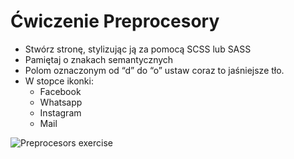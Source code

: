 # Ćwiczenie Preprocesory
- Stwórz stronę, stylizując ją za pomocą SCSS lub SASS
- Pamiętaj o znakach semantycznych
- Polom oznaczonym od “d” do “o” ustaw coraz to jaśniejsze tło.
- W stopce ikonki:
  - Facebook
  - Whatsapp
  - Instagram
  - Mail

![Preprocesors exercise](../images/ex/preprocesors.webp)